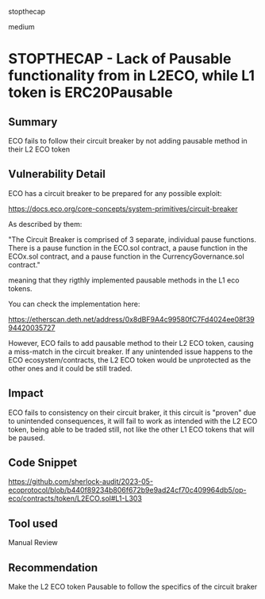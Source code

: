 stopthecap

medium

# STOPTHECAP - Lack of Pausable functionality from in L2ECO, while L1 token is ERC20Pausable

## Summary

ECO fails to follow their circuit breaker by not adding pausable method in their L2 ECO token

## Vulnerability Detail

ECO has a circuit breaker to be prepared for any possible exploit: 

https://docs.eco.org/core-concepts/system-primitives/circuit-breaker

As described by them:

"The Circuit Breaker is comprised of 3 separate, individual pause functions. There is a pause function in the ECO.sol contract, a pause function in the ECOx.sol contract, and a pause function in the CurrencyGovernance.sol contract."

meaning that they rigthly implemented pausable methods in the L1 eco tokens.

You can check the implementation here:

https://etherscan.deth.net/address/0x8dBF9A4c99580fC7Fd4024ee08f3994420035727 

However, ECO fails to add pausable method to their L2 ECO token, causing a miss-match in the circuit breaker. If any unintended issue happens to the ECO ecosystem/contracts, the L2 ECO token would be unprotected as the other ones and it could be still traded. 

## Impact

ECO fails to consistency on their circuit braker, it this circuit is "proven" due to unintended consequences, it will fail to work as intended with the L2 ECO token, being able to be traded still, not like the other L1 ECO tokens that will be paused.

## Code Snippet

https://github.com/sherlock-audit/2023-05-ecoprotocol/blob/b440f89234b806f672b9e9ad24cf70c409964db5/op-eco/contracts/token/L2ECO.sol#L1-L303

## Tool used

Manual Review

## Recommendation

Make the L2 ECO token Pausable to follow the specifics of the circuit braker
